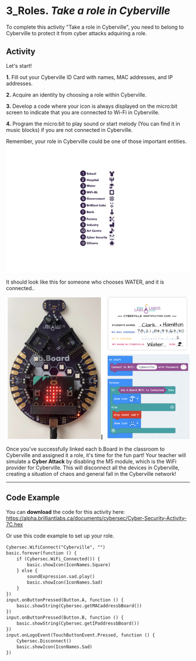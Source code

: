 # 3_Roles. *Take a role in Cyberville*

To complete this activity "Take a role in Cyberville", you need to belong to Cyberville to protect it from cyber attacks adquiring a role.

## Activity
Let's start!

__1.__ Fill out your Cyberville ID Card with names, MAC addresses, and IP addresses.

__2.__ Acquire an identity by choosing a role within Cyberville.

__3.__ Develop a code where your icon is always displayed on the micro:bit screen to indicate that you are connected to Wi-Fi in Cyberville.

__4.__ Program the micro:bit to play sound or  start melody (You can find it in music blocks) if you are not connected in Cyberville.

Remember, your role in Cyberville could be one of those important entities. 
![Rol](https://github.com/Brilliant-Labs/code.bl/blob/code_alpha/packaged/docs/static/mb/projects/bboard-tutorials-cyberville/Networking/3_Role/Rol.png?raw=true "Rol")

It should look like this for someone who chooses WATER, and it is connected..

![Step6](https://github.com/Brilliant-Labs/code.bl/blob/code_alpha/packaged/docs/static/mb/projects/bboard-tutorials-cyberville/Networking/3_Role/Step6.png?raw=true "Step6")

Once you've successfully linked each b.Board in the classroom to Cyberville and assigned it a role, it's time for the fun part! Your teacher will simulate a __Cyber Attack__ by disabling the M5 module, which is the WiFi provider for Cyberville. This will disconnect all the devices in Cyberville, creating a situation of chaos and general fall in the Cyberville network!

***
## Code Example

You can __download__ the code for this activity here:
https://alpha.brilliantlabs.ca/documents/cybersec/Cyber-Security-Activity-7C.hex

Or use this code example to set up your role.

```blocks
Cybersec.WifiConnect("Cyberville", "")
basic.forever(function () {
    if (Cybersec.WiFi_Connected()) {
        basic.showIcon(IconNames.Square)
    } else {
        soundExpression.sad.play()
        basic.showIcon(IconNames.Sad)
    }
})
input.onButtonPressed(Button.A, function () {
    basic.showString(Cybersec.getMACaddressbBoard())
})
input.onButtonPressed(Button.B, function () {
    basic.showString(Cybersec.getIPaddressbBoard())
})
input.onLogoEvent(TouchButtonEvent.Pressed, function () {
    Cybersec.Disconnect()
    basic.showIcon(IconNames.Sad)
})
```